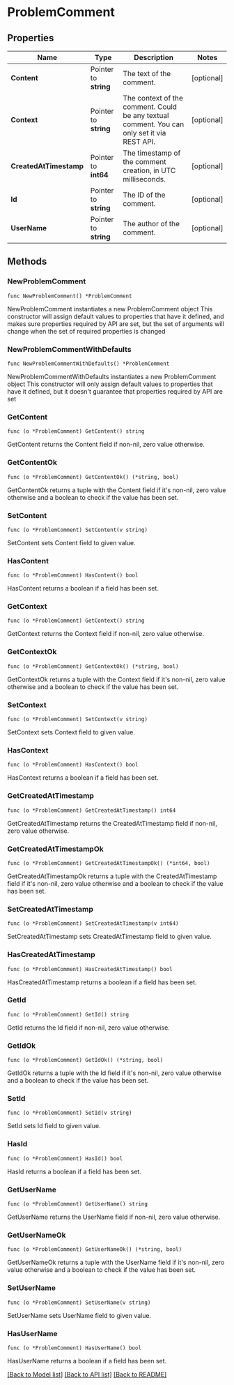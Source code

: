 # ProblemComment

## Properties

Name | Type | Description | Notes
------------ | ------------- | ------------- | -------------
**Content** | Pointer to **string** | The text of the comment. | [optional] 
**Context** | Pointer to **string** | The context of the comment.   Could be any textual comment. You can only set it via REST API. | [optional] 
**CreatedAtTimestamp** | Pointer to **int64** | The timestamp of the comment creation, in UTC milliseconds. | [optional] 
**Id** | Pointer to **string** | The ID of the comment. | [optional] 
**UserName** | Pointer to **string** | The author of the comment. | [optional] 

## Methods

### NewProblemComment

`func NewProblemComment() *ProblemComment`

NewProblemComment instantiates a new ProblemComment object
This constructor will assign default values to properties that have it defined,
and makes sure properties required by API are set, but the set of arguments
will change when the set of required properties is changed

### NewProblemCommentWithDefaults

`func NewProblemCommentWithDefaults() *ProblemComment`

NewProblemCommentWithDefaults instantiates a new ProblemComment object
This constructor will only assign default values to properties that have it defined,
but it doesn't guarantee that properties required by API are set

### GetContent

`func (o *ProblemComment) GetContent() string`

GetContent returns the Content field if non-nil, zero value otherwise.

### GetContentOk

`func (o *ProblemComment) GetContentOk() (*string, bool)`

GetContentOk returns a tuple with the Content field if it's non-nil, zero value otherwise
and a boolean to check if the value has been set.

### SetContent

`func (o *ProblemComment) SetContent(v string)`

SetContent sets Content field to given value.

### HasContent

`func (o *ProblemComment) HasContent() bool`

HasContent returns a boolean if a field has been set.

### GetContext

`func (o *ProblemComment) GetContext() string`

GetContext returns the Context field if non-nil, zero value otherwise.

### GetContextOk

`func (o *ProblemComment) GetContextOk() (*string, bool)`

GetContextOk returns a tuple with the Context field if it's non-nil, zero value otherwise
and a boolean to check if the value has been set.

### SetContext

`func (o *ProblemComment) SetContext(v string)`

SetContext sets Context field to given value.

### HasContext

`func (o *ProblemComment) HasContext() bool`

HasContext returns a boolean if a field has been set.

### GetCreatedAtTimestamp

`func (o *ProblemComment) GetCreatedAtTimestamp() int64`

GetCreatedAtTimestamp returns the CreatedAtTimestamp field if non-nil, zero value otherwise.

### GetCreatedAtTimestampOk

`func (o *ProblemComment) GetCreatedAtTimestampOk() (*int64, bool)`

GetCreatedAtTimestampOk returns a tuple with the CreatedAtTimestamp field if it's non-nil, zero value otherwise
and a boolean to check if the value has been set.

### SetCreatedAtTimestamp

`func (o *ProblemComment) SetCreatedAtTimestamp(v int64)`

SetCreatedAtTimestamp sets CreatedAtTimestamp field to given value.

### HasCreatedAtTimestamp

`func (o *ProblemComment) HasCreatedAtTimestamp() bool`

HasCreatedAtTimestamp returns a boolean if a field has been set.

### GetId

`func (o *ProblemComment) GetId() string`

GetId returns the Id field if non-nil, zero value otherwise.

### GetIdOk

`func (o *ProblemComment) GetIdOk() (*string, bool)`

GetIdOk returns a tuple with the Id field if it's non-nil, zero value otherwise
and a boolean to check if the value has been set.

### SetId

`func (o *ProblemComment) SetId(v string)`

SetId sets Id field to given value.

### HasId

`func (o *ProblemComment) HasId() bool`

HasId returns a boolean if a field has been set.

### GetUserName

`func (o *ProblemComment) GetUserName() string`

GetUserName returns the UserName field if non-nil, zero value otherwise.

### GetUserNameOk

`func (o *ProblemComment) GetUserNameOk() (*string, bool)`

GetUserNameOk returns a tuple with the UserName field if it's non-nil, zero value otherwise
and a boolean to check if the value has been set.

### SetUserName

`func (o *ProblemComment) SetUserName(v string)`

SetUserName sets UserName field to given value.

### HasUserName

`func (o *ProblemComment) HasUserName() bool`

HasUserName returns a boolean if a field has been set.


[[Back to Model list]](../README.md#documentation-for-models) [[Back to API list]](../README.md#documentation-for-api-endpoints) [[Back to README]](../README.md)


